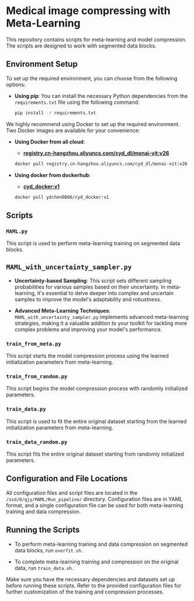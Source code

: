 # Medical image compressing with Meta-Learning

This repository contains scripts for meta-learning and model compression. The scripts are designed to work with segmented data blocks.

## Environment Setup

To set up the required environment, you can choose from the following options:

- **Using pip**:
  You can install the necessary Python dependencies from the `requirements.txt` file using the following command:

  ```bash
  pip install -r requirements.txt

We highly recommend using Docker to set up the required environment. Two Docker images are available for your convenience:

- **Using Docker from ali cloud**:
  - [**registry.cn-hangzhou.aliyuncs.com/cyd_dl/monai-vit:v26**](https://registry.cn-hangzhou.aliyuncs.com/cyd_dl/monai-vit:v26)
  
  ```bash
  docker pull registry.cn-hangzhou.aliyuncs.com/cyd_dl/monai-vit:v26
  
- **Using docker from dockerhub**:
  - [**cyd_docker:v1**](https://ydchen0806/cyd_docker:v1)
  
  ```bash
  docker pull ydchen0806/cyd_docker:v1

## Scripts

### `MAML.py`

This script is used to perform meta-learning training on segmented data blocks.

## `MAML_with_uncertainty_sampler.py`
- **Uncertainty-based Sampling**:
  This script sets different sampling probabilities for various samples based on their uncertainty. In meta-learning, it's essential to delve deeper into complex and uncertain samples to improve the model's adaptability and robustness.

- **Advanced Meta-Learning Techniques**:
  `MAML_with_uncertainty_sampler.py` implements advanced meta-learning strategies, making it a valuable addition to your toolkit for tackling more complex problems and improving your model's performance.

### `train_from_meta.py`

This script starts the model compression process using the learned initialization parameters from meta-learning.

### `train_from_random.py`

This script begins the model compression process with randomly initialized parameters.

### `train_data.py`

This script is used to fit the entire original dataset starting from the learned initialization parameters from meta-learning.

### `train_data_random.py`

This script fits the entire original dataset starting from randomly initialized parameters.

## Configuration and File Locations

All configuration files and script files are located in the `/ssd/0/qjy/MAML/Run_pipeline/` directory. Configuration files are in YAML format, and a single configuration file can be used for both meta-learning training and data compression.

## Running the Scripts

- To perform meta-learning training and data compression on segmented data blocks, run `overfit.sh`.

- To complete meta-learning training and compression on the original data, run `train_data.sh`.

Make sure you have the necessary dependencies and datasets set up before running these scripts. Refer to the provided configuration files for further customization of the training and compression processes.
